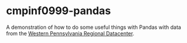 # cmpinf0999-pandas
A demonstration of how to do some useful things with Pandas with data from the [Western Pennsylvania Regional Datacenter](http://www.wprdc.org/).